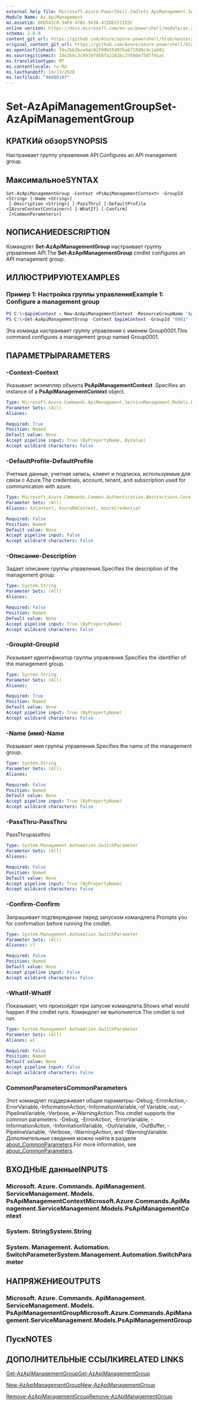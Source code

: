```yaml
---
external help file: Microsoft.Azure.PowerShell.Cmdlets.ApiManagement.ServiceManagement.dll-Help.xml
Module Name: Az.ApiManagement
ms.assetid: 66D543C0-34F0-47B1-943A-415DECF2155C
online version: https://docs.microsoft.com/en-us/powershell/module/az.apimanagement/set-azapimanagementgroup
schema: 2.0.0
content_git_url: https://github.com/Azure/azure-powershell/blob/master/src/ApiManagement/ApiManagement/help/Set-AzApiManagementGroup.md
original_content_git_url: https://github.com/Azure/azure-powershell/blob/master/src/ApiManagement/ApiManagement/help/Set-AzApiManagementGroup.md
ms.openlocfilehash: f4e2bb2bce0dc01f99b55497ba671999c9c2ab01
ms.sourcegitcommit: 1de2b6c3c99197958fa2101bc37680e7507f91ac
ms.translationtype: MT
ms.contentlocale: ru-RU
ms.lasthandoff: 10/13/2020
ms.locfileid: "94080107"
---
```

# <span data-ttu-id="d01ce-101">Set-AzApiManagementGroup</span><span class="sxs-lookup"><span data-stu-id="d01ce-101">Set-AzApiManagementGroup</span></span>

## <span data-ttu-id="d01ce-102">КРАТКИй обзор</span><span class="sxs-lookup"><span data-stu-id="d01ce-102">SYNOPSIS</span></span>
<span data-ttu-id="d01ce-103">Настраивает группу управления API.</span><span class="sxs-lookup"><span data-stu-id="d01ce-103">Configures an API management group.</span></span>

## <span data-ttu-id="d01ce-104">Максимальное</span><span class="sxs-lookup"><span data-stu-id="d01ce-104">SYNTAX</span></span>

```
Set-AzApiManagementGroup -Context <PsApiManagementContext> -GroupId <String> [-Name <String>]
 [-Description <String>] [-PassThru] [-DefaultProfile <IAzureContextContainer>] [-WhatIf] [-Confirm]
 [<CommonParameters>]
```

## <span data-ttu-id="d01ce-105">NОПИСАНИЕ</span><span class="sxs-lookup"><span data-stu-id="d01ce-105">DESCRIPTION</span></span>
<span data-ttu-id="d01ce-106">Командлет **Set-AzApiManagementGroup** настраивает группу управления API.</span><span class="sxs-lookup"><span data-stu-id="d01ce-106">The **Set-AzApiManagementGroup** cmdlet configures an API management group.</span></span>

## <span data-ttu-id="d01ce-107">ИЛЛЮСТРИРУЮТ</span><span class="sxs-lookup"><span data-stu-id="d01ce-107">EXAMPLES</span></span>

### <span data-ttu-id="d01ce-108">Пример 1: Настройка группы управления</span><span class="sxs-lookup"><span data-stu-id="d01ce-108">Example 1: Configure a management group</span></span>
```powershell
PS C:\>$apimContext = New-AzApiManagementContext -ResourceGroupName "Api-Default-WestUS" -ServiceName "contoso"
PS C:\>Set-AzApiManagementGroup -Context $apimContext -GroupId "0001" -Description "Updated Management Group" -Name "Group0001"
```

<span data-ttu-id="d01ce-109">Эта команда настраивает группу управления с именем Group0001.</span><span class="sxs-lookup"><span data-stu-id="d01ce-109">This command configures a management group named Group0001.</span></span>

## <span data-ttu-id="d01ce-110">ПАРАМЕТРЫ</span><span class="sxs-lookup"><span data-stu-id="d01ce-110">PARAMETERS</span></span>

### <span data-ttu-id="d01ce-111">-Context</span><span class="sxs-lookup"><span data-stu-id="d01ce-111">-Context</span></span>
<span data-ttu-id="d01ce-112">Указывает экземпляр объекта **PsApiManagementContext** .</span><span class="sxs-lookup"><span data-stu-id="d01ce-112">Specifies an instance of a **PsApiManagementContext** object.</span></span>

```yaml
Type: Microsoft.Azure.Commands.ApiManagement.ServiceManagement.Models.PsApiManagementContext
Parameter Sets: (All)
Aliases:

Required: True
Position: Named
Default value: None
Accept pipeline input: True (ByPropertyName, ByValue)
Accept wildcard characters: False
```

### <span data-ttu-id="d01ce-113">-DefaultProfile</span><span class="sxs-lookup"><span data-stu-id="d01ce-113">-DefaultProfile</span></span>
<span data-ttu-id="d01ce-114">Учетные данные, учетная запись, клиент и подписка, используемые для связи с Azure.</span><span class="sxs-lookup"><span data-stu-id="d01ce-114">The credentials, account, tenant, and subscription used for communication with azure.</span></span>

```yaml
Type: Microsoft.Azure.Commands.Common.Authentication.Abstractions.Core.IAzureContextContainer
Parameter Sets: (All)
Aliases: AzContext, AzureRmContext, AzureCredential

Required: False
Position: Named
Default value: None
Accept pipeline input: False
Accept wildcard characters: False
```

### <span data-ttu-id="d01ce-115">-Описание</span><span class="sxs-lookup"><span data-stu-id="d01ce-115">-Description</span></span>
<span data-ttu-id="d01ce-116">Задает описание группы управления.</span><span class="sxs-lookup"><span data-stu-id="d01ce-116">Specifies the description of the management group.</span></span>

```yaml
Type: System.String
Parameter Sets: (All)
Aliases:

Required: False
Position: Named
Default value: None
Accept pipeline input: True (ByPropertyName)
Accept wildcard characters: False
```

### <span data-ttu-id="d01ce-117">-GroupId</span><span class="sxs-lookup"><span data-stu-id="d01ce-117">-GroupId</span></span>
<span data-ttu-id="d01ce-118">Указывает идентификатор группы управления.</span><span class="sxs-lookup"><span data-stu-id="d01ce-118">Specifies the identifier of the management group.</span></span>

```yaml
Type: System.String
Parameter Sets: (All)
Aliases:

Required: True
Position: Named
Default value: None
Accept pipeline input: True (ByPropertyName)
Accept wildcard characters: False
```

### <span data-ttu-id="d01ce-119">-Name (имя)</span><span class="sxs-lookup"><span data-stu-id="d01ce-119">-Name</span></span>
<span data-ttu-id="d01ce-120">Указывает имя группы управления.</span><span class="sxs-lookup"><span data-stu-id="d01ce-120">Specifies the name of the management group.</span></span>

```yaml
Type: System.String
Parameter Sets: (All)
Aliases:

Required: False
Position: Named
Default value: None
Accept pipeline input: True (ByPropertyName)
Accept wildcard characters: False
```

### <span data-ttu-id="d01ce-121">-PassThru</span><span class="sxs-lookup"><span data-stu-id="d01ce-121">-PassThru</span></span>
<span data-ttu-id="d01ce-122">PassThru</span><span class="sxs-lookup"><span data-stu-id="d01ce-122">passthru</span></span>

```yaml
Type: System.Management.Automation.SwitchParameter
Parameter Sets: (All)
Aliases:

Required: False
Position: Named
Default value: None
Accept pipeline input: True (ByPropertyName)
Accept wildcard characters: False
```

### <span data-ttu-id="d01ce-123">-Confirm</span><span class="sxs-lookup"><span data-stu-id="d01ce-123">-Confirm</span></span>
<span data-ttu-id="d01ce-124">Запрашивает подтверждение перед запуском командлета.</span><span class="sxs-lookup"><span data-stu-id="d01ce-124">Prompts you for confirmation before running the cmdlet.</span></span>

```yaml
Type: System.Management.Automation.SwitchParameter
Parameter Sets: (All)
Aliases: cf

Required: False
Position: Named
Default value: None
Accept pipeline input: False
Accept wildcard characters: False
```

### <span data-ttu-id="d01ce-125">-WhatIf</span><span class="sxs-lookup"><span data-stu-id="d01ce-125">-WhatIf</span></span>
<span data-ttu-id="d01ce-126">Показывает, что произойдет при запуске командлета.</span><span class="sxs-lookup"><span data-stu-id="d01ce-126">Shows what would happen if the cmdlet runs.</span></span> <span data-ttu-id="d01ce-127">Командлет не выполняется.</span><span class="sxs-lookup"><span data-stu-id="d01ce-127">The cmdlet is not run.</span></span>

```yaml
Type: System.Management.Automation.SwitchParameter
Parameter Sets: (All)
Aliases: wi

Required: False
Position: Named
Default value: None
Accept pipeline input: False
Accept wildcard characters: False
```

### <span data-ttu-id="d01ce-128">CommonParameters</span><span class="sxs-lookup"><span data-stu-id="d01ce-128">CommonParameters</span></span>
<span data-ttu-id="d01ce-129">Этот командлет поддерживает общие параметры:-Debug,-ErrorAction,-ErrorVariable,-InformationAction,-InformationVariable,-of Variable,-out,-PipelineVariable,-Verbose, и-WarningAction.</span><span class="sxs-lookup"><span data-stu-id="d01ce-129">This cmdlet supports the common parameters: -Debug, -ErrorAction, -ErrorVariable, -InformationAction, -InformationVariable, -OutVariable, -OutBuffer, -PipelineVariable, -Verbose, -WarningAction, and -WarningVariable.</span></span> <span data-ttu-id="d01ce-130">Дополнительные сведения можно найти в разделе [about_CommonParameters](http://go.microsoft.com/fwlink/?LinkID=113216).</span><span class="sxs-lookup"><span data-stu-id="d01ce-130">For more information, see [about_CommonParameters](http://go.microsoft.com/fwlink/?LinkID=113216).</span></span>

## <span data-ttu-id="d01ce-131">ВХОДНЫЕ данные</span><span class="sxs-lookup"><span data-stu-id="d01ce-131">INPUTS</span></span>

### <span data-ttu-id="d01ce-132">Microsoft. Azure. Commands. ApiManagement. ServiceManagement. Models. PsApiManagementContext</span><span class="sxs-lookup"><span data-stu-id="d01ce-132">Microsoft.Azure.Commands.ApiManagement.ServiceManagement.Models.PsApiManagementContext</span></span>

### <span data-ttu-id="d01ce-133">System. String</span><span class="sxs-lookup"><span data-stu-id="d01ce-133">System.String</span></span>

### <span data-ttu-id="d01ce-134">System. Management. Automation. SwitchParameter</span><span class="sxs-lookup"><span data-stu-id="d01ce-134">System.Management.Automation.SwitchParameter</span></span>

## <span data-ttu-id="d01ce-135">НАПРЯЖЕНИЕ</span><span class="sxs-lookup"><span data-stu-id="d01ce-135">OUTPUTS</span></span>

### <span data-ttu-id="d01ce-136">Microsoft. Azure. Commands. ApiManagement. ServiceManagement. Models. PsApiManagementGroup</span><span class="sxs-lookup"><span data-stu-id="d01ce-136">Microsoft.Azure.Commands.ApiManagement.ServiceManagement.Models.PsApiManagementGroup</span></span>

## <span data-ttu-id="d01ce-137">Пуск</span><span class="sxs-lookup"><span data-stu-id="d01ce-137">NOTES</span></span>

## <span data-ttu-id="d01ce-138">ДОПОЛНИТЕЛЬНЫЕ ССЫЛКИ</span><span class="sxs-lookup"><span data-stu-id="d01ce-138">RELATED LINKS</span></span>

[<span data-ttu-id="d01ce-139">Get-AzApiManagementGroup</span><span class="sxs-lookup"><span data-stu-id="d01ce-139">Get-AzApiManagementGroup</span></span>](./Get-AzApiManagementGroup.md)

[<span data-ttu-id="d01ce-140">New-AzApiManagementGroup</span><span class="sxs-lookup"><span data-stu-id="d01ce-140">New-AzApiManagementGroup</span></span>](./New-AzApiManagementGroup.md)

[<span data-ttu-id="d01ce-141">Remove-AzApiManagementGroup</span><span class="sxs-lookup"><span data-stu-id="d01ce-141">Remove-AzApiManagementGroup</span></span>](./Remove-AzApiManagementGroup.md)


